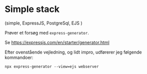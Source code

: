 # Simple stack

(simple, ExpressJS, PostgreSql, EJS )

Prøver et forsøg med `express-generator`.  

Se <https://expressjs.com/en/starter/generator.html>

Efter ovenstående vejledning, og lidt impro, udførerer jeg følgende kommandoer:

    npx express-generator --view=ejs webserver